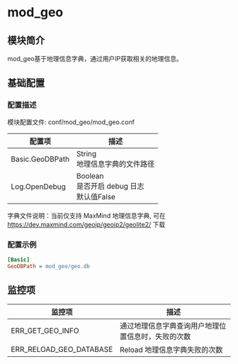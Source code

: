 # mod_geo

## 模块简介

mod_geo基于地理信息字典，通过用户IP获取相关的地理信息。

## 基础配置

### 配置描述

模块配置文件: conf/mod_geo/mod_geo.conf

| 配置项                | 描述                                        |
| ---------------------| ------------------------------------------- |
| Basic.GeoDBPath            | String<br>地理信息字典的文件路径 |
| Log.OpenDebug           | Boolean<br>是否开启 debug 日志<br>默认值False |

字典文件说明：当前仅支持 MaxMind 地理信息字典, 可在 https://dev.maxmind.com/geoip/geoip2/geolite2/ 下载

### 配置示例

```ini
[Basic]
GeoDBPath = mod_geo/geo.db
```

## 监控项

| 监控项                  | 描述                              |
| ----------------------- | --------------------------------- |
| ERR_GET_GEO_INFO | 通过地理信息字典查询用户地理位置信息时，失败的次数 |
| ERR_RELOAD_GEO_DATABASE | Reload 地理信息字典失败的次数 |
